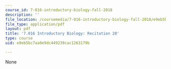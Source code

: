 ```yaml
---
course_id: 7-016-introductory-biology-fall-2018
description: ''
file_location: /coursemedia/7-016-introductory-biology-fall-2018/e9eb5bc7aa0e9dc449239cac1263179b_MIT7_016F18rec20.pdf
file_type: application/pdf
layout: pdf
title: '7.016 Introductory Biology: Recitation 20'
type: course
uid: e9eb5bc7aa0e9dc449239cac1263179b

---
```

None